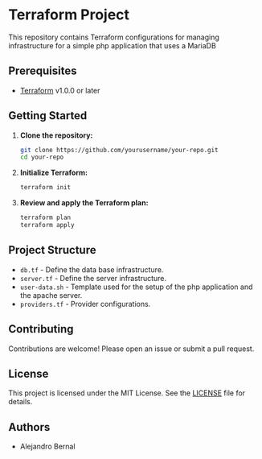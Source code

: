 # Terraform Project

This repository contains Terraform configurations for managing infrastructure for a simple php application that uses a MariaDB

## Prerequisites

- [Terraform](https://www.terraform.io/downloads.html) v1.0.0 or later

## Getting Started

1. **Clone the repository:**
    ```sh
    git clone https://github.com/yourusername/your-repo.git
    cd your-repo
    ```

2. **Initialize Terraform:**
    ```sh
    terraform init
    ```

3. **Review and apply the Terraform plan:**
    ```sh
    terraform plan
    terraform apply
    ```

## Project Structure

- `db.tf` - Define the data base infrastructure.
- `server.tf` - Define the server infrastructure.
- `user-data.sh` - Template used for the setup of the php application and the apache server.
- `providers.tf` - Provider configurations.

## Contributing

Contributions are welcome! Please open an issue or submit a pull request.

## License

This project is licensed under the MIT License. See the [LICENSE](LICENSE) file for details.

## Authors

- Alejandro Bernal
